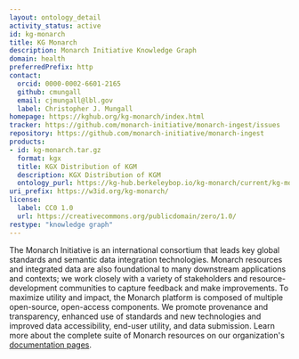 ```yaml
---
layout: ontology_detail
activity_status: active
id: kg-monarch
title: KG Monarch
description: Monarch Initiative Knowledge Graph
domain: health
preferredPrefix: http
contact:
  orcid: 0000-0002-6601-2165
  github: cmungall
  email: cjmungall@lbl.gov
  label: Christopher J. Mungall
homepage: https://kghub.org/kg-monarch/index.html
tracker: https://github.com/monarch-initiative/monarch-ingest/issues
repository: https://github.com/monarch-initiative/monarch-ingest
products:
- id: kg-monarch.tar.gz
  format: kgx
  title: KGX Distribution of KGM
  description: KGX Distribution of KGM
  ontology_purl: https://kg-hub.berkeleybop.io/kg-monarch/current/kg-monarch.tar.gz
uri_prefix: https://w3id.org/kg-monarch/
license:
  label: CC0 1.0
  url: https://creativecommons.org/publicdomain/zero/1.0/
restype: "knowledge graph"
---
```


The Monarch Initiative is an international consortium that leads key global standards and semantic data integration technologies. Monarch resources and integrated data are also foundational to many downstream applications and contexts; we work closely with a variety of stakeholders and resource-development communities to capture feedback and make improvements. To maximize utility and impact, the Monarch platform is composed of multiple open-source, open-access components. We promote provenance and transparency, enhanced use of standards and new technologies and improved data accessibility, end-user utility, and data submission. Learn more about the complete suite of Monarch resources on our organization's [documentation pages](https://monarch-initiative.github.io/monarch-documentation/).

